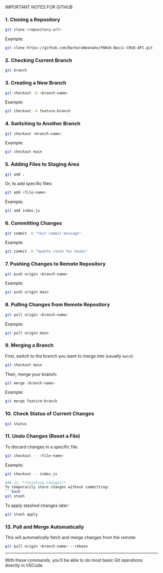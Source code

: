 IMPORTANT NOTES FOR GITHUB 

### 1. **Cloning a Repository**
```bash
git clone <repository-url>
```
Example:
```bash
git clone https://github.com/BarbaraNeanake/PAW16-Basic-CRUD-API.git
```

### 2. **Checking Current Branch**
```bash
git branch
```

### 3. **Creating a New Branch**
```bash
git checkout -b <branch-name>
```
Example:
```bash
git checkout -b feature-branch
```

### 4. **Switching to Another Branch**
```bash
git checkout <branch-name>
```
Example:
```bash
git checkout main
```

### 5. **Adding Files to Staging Area**
```bash
git add .
```
Or, to add specific files:
```bash
git add <file-name>
```
Example:
```bash
git add index.js
```

### 6. **Committing Changes**
```bash
git commit -m "Your commit message"
```
Example:
```bash
git commit -m "Update route for books"
```

### 7. **Pushing Changes to Remote Repository**
```bash
git push origin <branch-name>
```
Example:
```bash
git push origin main
```

### 8. **Pulling Changes from Remote Repository**
```bash
git pull origin <branch-name>
```
Example:
```bash
git pull origin main
```

### 9. **Merging a Branch**
First, switch to the branch you want to merge into (usually `main`):
```bash
git checkout main
```
Then, merge your branch:
```bash
git merge <branch-name>
```
Example:
```bash
git merge feature-branch
```

### 10. **Check Status of Current Changes**
```bash
git status
```

### 11. **Undo Changes (Reset a File)**
To discard changes in a specific file:
```bash
git checkout -- <file-name>
```
Example:
```bash
git checkout -- index.js

### 12. **Stashing Changes**
To temporarily store changes without committing:
```bash
git stash
```

To apply stashed changes later:
```bash
git stash apply
```

### 13. **Pull and Merge Automatically**
This will automatically fetch and merge changes from the remote:
```bash
git pull origin <branch-name> --rebase
```
---

With these commands, you’ll be able to do most basic Git operations directly in VSCode.
